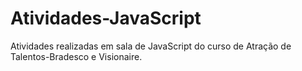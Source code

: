 # Atividades-JavaScript
 Atividades realizadas em sala de JavaScript do curso de Atração de Talentos-Bradesco e Visionaire.
